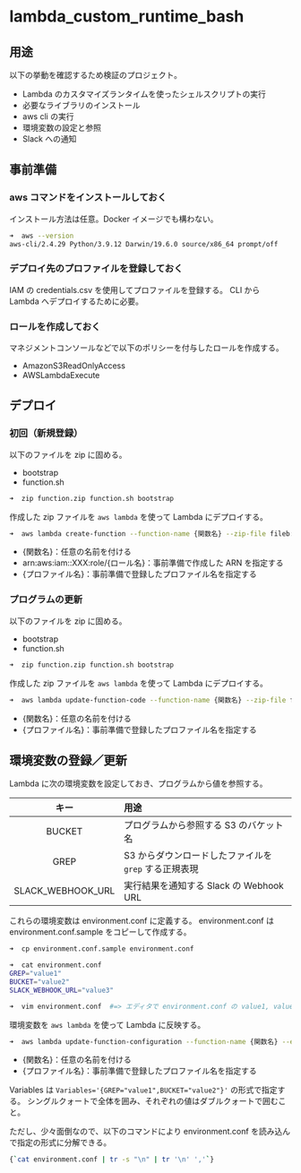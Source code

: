 # lambda_custom_runtime_bash

## 用途

以下の挙動を確認するため検証のプロジェクト。

- Lambda のカスタマイズランタイムを使ったシェルスクリプトの実行
- 必要なライブラリのインストール
- aws cli の実行
- 環境変数の設定と参照
- Slack への通知

## 事前準備

### aws コマンドをインストールしておく

インストール方法は任意。Docker イメージでも構わない。

```sh
➜  aws --version
aws-cli/2.4.29 Python/3.9.12 Darwin/19.6.0 source/x86_64 prompt/off
```

### デプロイ先のプロファイルを登録しておく

IAM の credentials.csv を使用してプロファイルを登録する。
CLI から Lambda へデプロイするために必要。

### ロールを作成しておく

マネジメントコンソールなどで以下のポリシーを付与したロールを作成する。

- AmazonS3ReadOnlyAccess
- AWSLambdaExecute

## デプロイ

### 初回（新規登録）

以下のファイルを zip に固める。

- bootstrap
- function.sh

```sh
➜  zip function.zip function.sh bootstrap
```

作成した zip ファイルを `aws lambda` を使って Lambda にデプロイする。

```sh
➜  aws lambda create-function --function-name {関数名} --zip-file fileb://function.zip --handler function.handler --runtime provided --role arn:aws:iam::XXX:role/{ロール名} --profile {プロファイル名}
```

- {関数名}：任意の名前を付ける
- arn:aws:iam::XXX:role/{ロール名}：事前準備で作成した ARN を指定する
- {プロファイル名}：事前準備で登録したプロファイル名を指定する

### プログラムの更新

以下のファイルを zip に固める。

- bootstrap
- function.sh

```sh
➜  zip function.zip function.sh bootstrap
```

作成した zip ファイルを `aws lambda` を使って Lambda にデプロイする。

```sh
➜  aws lambda update-function-code --function-name {関数名} --zip-file fileb://function.zip --profile {プロファイル名}
```

- {関数名}：任意の名前を付ける
- {プロファイル名}：事前準備で登録したプロファイル名を指定する

## 環境変数の登録／更新

Lambda に次の環境変数を設定しておき、プログラムから値を参照する。

| キー | 用途 |
| :---: | :--- |
| BUCKET | プログラムから参照する S3 のバケット名 |
| GREP | S3 からダウンロードしたファイルを `grep` する正規表現 |
| SLACK_WEBHOOK_URL | 実行結果を通知する Slack の Webhook URL |

これらの環境変数は environment.conf に定義する。
environment.conf は environment.conf.sample をコピーして作成する。

```sh
➜  cp environment.conf.sample environment.conf

➜  cat environment.conf
GREP="value1"
BUCKET="value2"
SLACK_WEBHOOK_URL="value3"

➜  vim environment.conf  #=> エディタで environment.conf の value1, value2 などを適切な内容に更新する
```

環境変数を `aws lambda` を使って Lambda に反映する。

```sh
➜  aws lambda update-function-configuration --function-name {関数名} --environment Variables={`cat environment.conf | tr -s "\n" | tr '\n' ','`} --profile {プロファイル名}
```

- {関数名}：任意の名前を付ける
- {プロファイル名}：事前準備で登録したプロファイル名を指定する

Variables は `Variables='{GREP="value1",BUCKET="value2"}'` の形式で指定する。
シングルクォートで全体を囲み、それぞれの値はダブルクォートで囲むこと。

ただし、少々面倒なので、以下のコマンドにより environment.conf を読み込んで指定の形式に分解できる。

```sh
{`cat environment.conf | tr -s "\n" | tr '\n' ','`}
```
